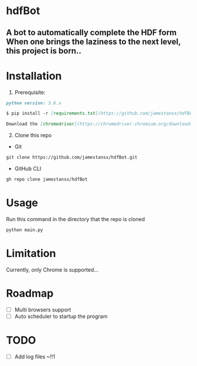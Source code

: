 # hdfBot
A bot to automatically complete the HDF form   
When one brings the laziness to the next level, this project is born..
---
# Installation

1. Prerequisite:

```markdown
python version: 3.6.x
```
```markdown
$ pip install -r [requirements.txt](https://github.com/jamestansx/hdfBot/blob/daa28971bee5325672ee91cb25e79c03870d2fc4/requirements.txt)
```
```markdown
Download the [chromedriver](https://chromedriver.chromium.org/downloads) according to your Chrome version
```

2. Clone this repo
  * Git
  ```markdown
  git clone https://github.com/jamestansx/hdfBot.git
  ```
  * GitHub CLI
  ```markdown
  gh repo clone jamestansx/hdfBot
  ```
# Usage
Run this command in the directory that the repo is cloned
```markdown
python main.py
```
# Limitation
Currently, only Chrome is supported... 
# Roadmap 

- [ ] Multi browsers support
- [ ] Auto scheduler to startup the program

# TODO
- [ ] Add log files ~!!1
